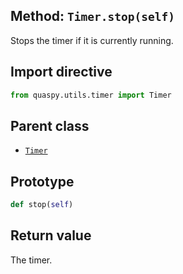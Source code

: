 ## Method: <code>Timer.stop(self)</code>
Stops the timer if it is currently running.

## Import directive
```python
from quaspy.utils.timer import Timer
```

## Parent class
- [<code>Timer</code>](../Timer.md)

## Prototype
```python
def stop(self)
```

## Return value
The timer.

